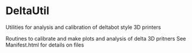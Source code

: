 DeltaUtil
=========

Utilities for analysis and calibration of deltabot style 3D printers

Routines to calibrate and make plots and analysis of delta 3D pritners
See Manifest.html for details on files
